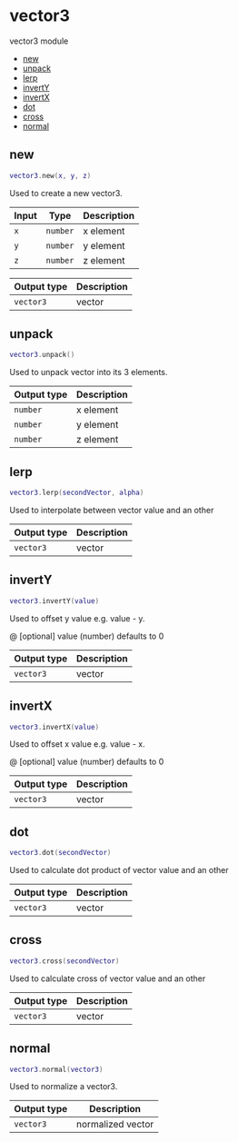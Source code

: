 # vector3

vector3 module

- [new](#new)
- [unpack](#unpack)
- [lerp](#lerp)
- [invertY](#invertY)
- [invertX](#invertX)
- [dot](#dot)
- [cross](#cross)
- [normal](#normal)

## new

```lua
vector3.new(x, y, z)
```

Used to create a new vector3.

| Input | Type | Description |
| --- | --- | --- |
| `x` | `number` | x element |
| `y` | `number` | y element |
| `z` | `number` | z element |

| Output type | Description |
| --- | --- |
| `vector3` | vector |

## unpack

```lua
vector3.unpack()
```

Used to unpack vector into its 3 elements.

| Output type | Description |
| --- | --- |
| `number` | x element |
| `number` | y element |
| `number` | z element |

## lerp

```lua
vector3.lerp(secondVector, alpha)
```

Used to interpolate between vector value and an other

| Output type | Description |
| --- | --- |
| `vector3` | vector |

## invertY

```lua
vector3.invertY(value)
```

Used to offset y value e.g. value - y.

@ [optional] value (number) defaults to 0

| Output type | Description |
| --- | --- |
| `vector3` | vector |

## invertX

```lua
vector3.invertX(value)
```

Used to offset x value e.g. value - x.

@ [optional] value (number) defaults to 0

| Output type | Description |
| --- | --- |
| `vector3` | vector |

## dot

```lua
vector3.dot(secondVector)
```

Used to calculate dot product of vector value and an other

| Output type | Description |
| --- | --- |
| `vector3` | vector |

## cross

```lua
vector3.cross(secondVector)
```

Used to calculate cross of vector value and an other

| Output type | Description |
| --- | --- |
| `vector3` | vector |

## normal

```lua
vector3.normal(vector3)
```

Used to normalize a vector3.

| Output type | Description |
| --- | --- |
| `vector3` | normalized vector |